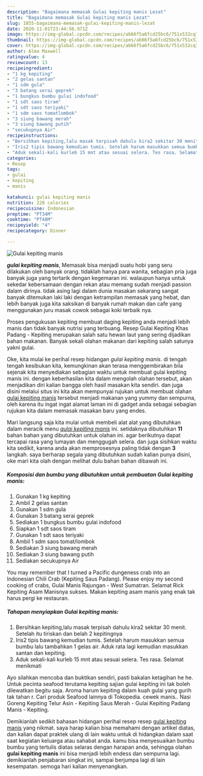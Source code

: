 ```yaml
---
description: "Bagaimana memasak Gulai kepiting manis Lezat"
title: "Bagaimana memasak Gulai kepiting manis Lezat"
slug: 1855-bagaimana-memasak-gulai-kepiting-manis-lezat
date: 2020-11-01T23:44:56.971Z
image: https://img-global.cpcdn.com/recipes/ab66f5a6fcd25bc6/751x532cq70/gulai-kepiting-manis-foto-resep-utama.jpg
thumbnail: https://img-global.cpcdn.com/recipes/ab66f5a6fcd25bc6/751x532cq70/gulai-kepiting-manis-foto-resep-utama.jpg
cover: https://img-global.cpcdn.com/recipes/ab66f5a6fcd25bc6/751x532cq70/gulai-kepiting-manis-foto-resep-utama.jpg
author: Alma Maxwell
ratingvalue: 4
reviewcount: 13
recipeingredient:
- "1 kg kepiting"
- "2 gelas santan"
- "1 sdm gula"
- "3 batang serai geprek"
- "1 bungkus bumbu gulai indofood"
- "1 sdt saos tiram"
- "1 sdt saos teriyaki"
- "1 sdm saos tomatlombok"
- "3 siung bawang merah"
- "3 siung bawang putih"
- "secukupnya Air"
recipeinstructions:
- "Bersihkan kepiting,lalu masak terpisah dahulu kira2 sekitar 30 menit. Setelah itu tiriskan dan belah 2 kepitingnya"
- "Iris2 tipis bawang kemudian tumis. Setelah harum masukkan semua bumbu lalu tambahkan 1 gelas air. Aduk rata lagi kemudian masukkan santan dan kepiting."
- "Aduk sekali-kali kurleb 15 mnt atau sesuai selera. Tes rasa. Selamat menikmati"
categories:
- Resep
tags:
- gulai
- kepiting
- manis

katakunci: gulai kepiting manis 
nutrition: 228 calories
recipecuisine: Indonesian
preptime: "PT34M"
cooktime: "PT48M"
recipeyield: "4"
recipecategory: Dinner

---
```



![Gulai kepiting manis](https://img-global.cpcdn.com/recipes/ab66f5a6fcd25bc6/751x532cq70/gulai-kepiting-manis-foto-resep-utama.jpg)

<b><i>gulai kepiting manis</i></b>, Memasak bisa menjadi suatu hobi yang seru dilakukan oleh banyak orang. tidaklah hanya para wanita, sebagian pria juga banyak juga yang tertarik dengan kegemaran ini. walaupun hanya untuk sekedar kebersamaan dengan rekan atau memang sudah menjadi passion dalam dirinya. tidak asing lagi dalam dunia masakan sekarang sangat banyak ditemukan laki laki dengan ketrampilan memasak yang hebat, dan lebih banyak juga kita saksikan di banyak rumah makan dan cafe yang menggunakan juru masak cowok sebagai koki terbaik nya.

Proses pengukusan kepiting membuat daging kepiting anda menjadi lebih manis dan tidak banyak nutrisi yang terbuang. Resep Gulai Kepiting Khas Padang - Kepiting merupakan salah satu hewan laut yang sering dijadikan bahan makanan. Banyak sekali olahan makanan dari kepiting salah satunya yakni gulai.

Oke, kita mulai ke perihal resep hidangan <i>gulai kepiting manis</i>. di tengah tengah kesibukan kita, kemungkinan akan terasa menggembirakan bila sejenak kita menyediakan sebagian waktu untuk membuat gulai kepiting manis ini. dengan keberhasilan kita dalam mengolah olahan tersebut, akan menjadikan diri kalian bangga oleh hasil masakan kita sendiri. dan juga disini melalui situs ini kita akan mempunyai rujukan untuk membuat olahan <u>gulai kepiting manis</u> tersebut menjadi makanan yang yummy dan sempurna, oleh karena itu ingat ingat alamat laman ini di gadget anda sebagai sebagian rujukan kita dalam memasak masakan baru yang endes.


Mari langsung saja kita mulai untuk membeli alat alat yang dibutuhkan dalam meracik menu <u><i>gulai kepiting manis</i></u> ini. setidaknya dibutuhkan <b>11</b> bahan bahan yang dibutuhkan untuk olahan ini. agar berikutnya dapat tercapai rasa yang lumayan dan menggugah selera. dan juga sisihkan waktu kita sedikit, karena anda akan memprosesnya paling tidak dengan <b>3</b> langkah. saya berharap segala yang dibutuhkan sudah kalian punya disini, oke mari kita olah dengan melihat dulu bahan bahan dibawah ini.

<!--inarticleads1-->

##### Komposisi dan bumbu yang dibutuhkan untuk pembuatan Gulai kepiting manis:

1. Gunakan 1 kg kepiting
1. Ambil 2 gelas santan
1. Gunakan 1 sdm gula
1. Gunakan 3 batang serai geprek
1. Sediakan 1 bungkus bumbu gulai indofood
1. Siapkan 1 sdt saos tiram
1. Gunakan 1 sdt saos teriyaki
1. Ambil 1 sdm saos tomat/lombok
1. Sediakan 3 siung bawang merah
1. Sediakan 3 siung bawang putih
1. Sediakan secukupnya Air


You may remember that I turned a Pacific dungeness crab into an Indonesian Chili Crab (Kepiting Saus Padang). Please enjoy my second cooking of crabs, Gulai Manis Rajungan - West Sumatran. Selamat Rick Kepiting Asam Manisnya sukses. Makan kepiting asam manis yang enak tak harus pergi ke restauran. 

<!--inarticleads2-->

##### Tahapan menyiapkan Gulai kepiting manis:

1. Bersihkan kepiting,lalu masak terpisah dahulu kira2 sekitar 30 menit. Setelah itu tiriskan dan belah 2 kepitingnya
1. Iris2 tipis bawang kemudian tumis. Setelah harum masukkan semua bumbu lalu tambahkan 1 gelas air. Aduk rata lagi kemudian masukkan santan dan kepiting.
1. Aduk sekali-kali kurleb 15 mnt atau sesuai selera. Tes rasa. Selamat menikmati


Ayo silahkan mencoba dan buktikan sendiri, pasti bakalan ketagihan he he. Untuk pecinta seafood terutama kepiting sajian gulai kepiting ini tak boleh dilewatkan begitu saja. Aroma harum kepiting dalam kuah gulai yang gurih tak tahan r. Cari produk Seafood lainnya di Tokopedia. cewek manis.. Nasi Goreng Kepiting Telur Asin - Kepiting Saus Merah - Gulai Kepiting Padang Manis - Kepiting. 

Demikianlah sedikit bahasan hidangan perihal resep resep <u>gulai kepiting manis</u> yang nikmat. saya harap kalian bisa memahami dengan artikel diatas, dan kalian dapat praktek ulang di lain waktu untuk di hidangkan dalam saat saat kegiatan keluarga atau sahabat anda. kamu bisa menyesuaikan bumbu bumbu yang tertulis diatas selaras dengan harapan anda, sehingga olahan <b>gulai kepiting manis</b> ini bisa menjadi lebih endess dan sempurna lagi. demikianlah penjabaran singkat ini, sampai berjumpa lagi di lain kesempatan. semoga hari kalian menyenangkan.

